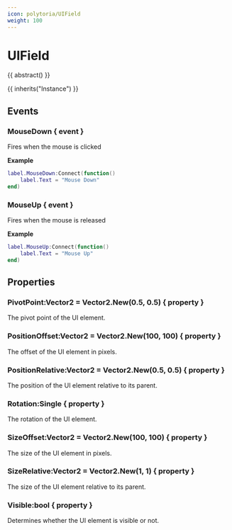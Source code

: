 ```yaml
---
icon: polytoria/UIField
weight: 100
---
```


# UIField

{{ abstract() }}

{{ inherits("Instance") }}

## Events

### MouseDown { event }

Fires when the mouse is clicked

**Example**

```lua
label.MouseDown:Connect(function()
    label.Text = "Mouse Down"
end)
```

### MouseUp { event }

Fires when the mouse is released

**Example**

```lua
label.MouseUp:Connect(function()
    label.Text = "Mouse Up"
end)
```

## Properties

### PivotPoint:Vector2 = Vector2.New(0.5, 0.5) { property }

The pivot point of the UI element.

### PositionOffset:Vector2 = Vector2.New(100, 100) { property }

The offset of the UI element in pixels.

### PositionRelative:Vector2 = Vector2.New(0.5, 0.5) { property }

The position of the UI element relative to its parent.

### Rotation:Single { property }

The rotation of the UI element.

### SizeOffset:Vector2 = Vector2.New(100, 100) { property }

The size of the UI element in pixels.

### SizeRelative:Vector2 = Vector2.New(1, 1) { property }

The size of the UI element relative to its parent.

### Visible:bool { property }

Determines whether the UI element is visible or not.
